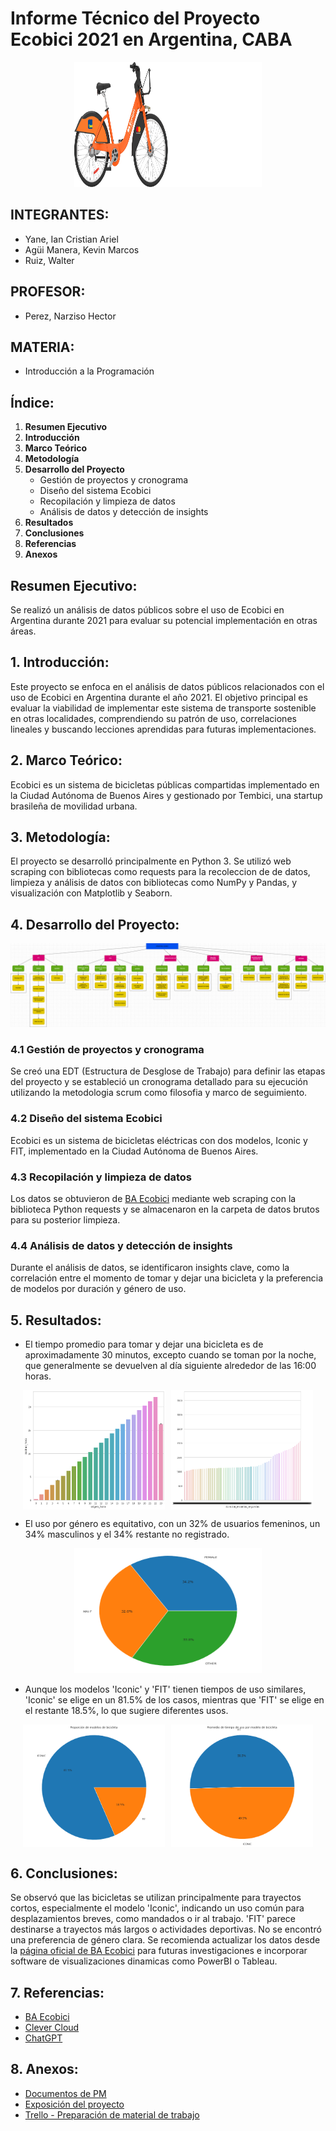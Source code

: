 # Informe Técnico del Proyecto Ecobici 2021 en Argentina, CABA

<p align="center">
    <img src="./datos/imagenes/ecobici.png" alt="Ecobici" width="300" height="200">
</p>

## INTEGRANTES:
- Yane, Ian Cristian Ariel
- Agüi Manera, Kevin Marcos
- Ruiz, Walter

## PROFESOR:
- Perez, Narziso Hector

## MATERIA:
- Introducción a la Programación

## Índice:
1. **Resumen Ejecutivo**
2. **Introducción**
3. **Marco Teórico**
4. **Metodología**
5. **Desarrollo del Proyecto**
   - Gestión de proyectos y cronograma
   - Diseño del sistema Ecobici
   - Recopilación y limpieza de datos
   - Análisis de datos y detección de insights
6. **Resultados**
7. **Conclusiones**
8. **Referencias**
9. **Anexos**

## Resumen Ejecutivo:
Se realizó un análisis de datos públicos sobre el uso de Ecobici en Argentina durante 2021 para evaluar su potencial implementación en otras áreas.

## 1. Introducción:
Este proyecto se enfoca en el análisis de datos públicos relacionados con el uso de Ecobici en Argentina durante el año 2021. El objetivo principal es evaluar la viabilidad de implementar este sistema de transporte sostenible en otras localidades, comprendiendo su patrón de uso, correlaciones lineales y buscando lecciones aprendidas para futuras implementaciones.

## 2. Marco Teórico:
Ecobici es un sistema de bicicletas públicas compartidas implementado en la Ciudad Autónoma de Buenos Aires y gestionado por Tembici, una startup brasileña de movilidad urbana.

## 3. Metodología:
El proyecto se desarrolló principalmente en Python 3. Se utilizó web scraping con bibliotecas como requests para la recoleccion de de datos, limpieza y análisis de datos con bibliotecas como NumPy y Pandas, y visualización con Matplotlib y Seaborn.

## 4. Desarrollo del Proyecto:
![EDT](./datos/imagenes/EDT.png)

### 4.1 Gestión de proyectos y cronograma
Se creó una EDT (Estructura de Desglose de Trabajo) para definir las etapas del proyecto y se estableció un cronograma detallado para su ejecución utilizando la metodologia scrum como filosofia y marco de seguimiento.
### 4.2 Diseño del sistema Ecobici
Ecobici es un sistema de bicicletas eléctricas con dos modelos, Iconic y FIT, implementado en la Ciudad Autónoma de Buenos Aires.
### 4.3 Recopilación y limpieza de datos
Los datos se obtuvieron de [BA Ecobici](https://data.buenosaires.gob.ar/dataset/bicicletas-publicas) mediante web scraping con la biblioteca Python requests y se almacenaron en la carpeta de datos brutos para su posterior limpieza.
### 4.4 Análisis de datos y detección de insights
Durante el análisis de datos, se identificaron insights clave, como la correlación entre el momento de tomar y dejar una bicicleta y la preferencia de modelos por duración y género de uso.

## 5. Resultados:
- El tiempo promedio para tomar y dejar una bicicleta es de aproximadamente 30 minutos, excepto cuando se toman por la noche, que generalmente se devuelven al día siguiente alrededor de las 16:00 horas.

<div style="display: flex; justify-content: center;">
  <img src="./datos/imagenes/horas_uso.png" alt="Imagen 1" style="width: 45%; margin-right: 5px;">
  <img src="./datos/imagenes/tiempo_uso_segundos.png" alt="Imagen 2" style="width: 45%; margin-left: 5px;">
</div>

- El uso por género es equitativo, con un 32% de usuarios femeninos, un 34% masculinos y el 34% restante no registrado.

<p align="center">
    <img src="./datos/imagenes/genero_uso.png" alt="Imagen" width="300" height="200">
</p>

- Aunque los modelos 'Iconic' y 'FIT' tienen tiempos de uso similares, 'Iconic' se elige en un 81.5% de los casos, mientras que 'FIT' se elige en el restante 18.5%, lo que sugiere diferentes usos.

<div style="display: flex; justify-content: center;">
  <img src="./datos/imagenes/uso_modelo_veces.jpg" alt="Imagen 1" style="width: 45%; margin-right: 5px;">
  <img src="./datos/imagenes/minutos_uso_modelo.png" alt="Imagen 2" style="width: 45%; margin-left: 5px;">
</div>

## 6. Conclusiones:
Se observó que las bicicletas se utilizan principalmente para trayectos cortos, especialmente el modelo 'Iconic', indicando un uso común para desplazamientos breves, como mandados o ir al trabajo. 'FIT' parece destinarse a trayectos más largos o actividades deportivas. No se encontró una preferencia de género clara. Se recomienda actualizar los datos desde la [página oficial de BA Ecobici](https://baecobici.com.ar/#/es/inicio) para futuras investigaciones e incorporar software de visualizaciones dinamicas como PowerBI o Tableau.

## 7. Referencias:
- [BA Ecobici](https://baecobici.com.ar/#/es/inicio)
- [Clever Cloud](https://www.clever-cloud.com/)
- [ChatGPT](https://chat.openai.com/)

## 8. Anexos:
- [Documentos de PM](https://drive.google.com/drive/folders/1LiYvz1uxUKyjLeTANFq2zZCVFN2O4mLs?usp=drive_link)
- [Exposición del proyecto](https://drive.google.com/file/d/18sC7bRWAvGZ83kJl79oIS5SPyy-j6MiJ/view)
- [Trello - Preparación de material de trabajo](https://trello.com/b/ZgPAOBo0/preparacion-de-material-de-trabajo)
